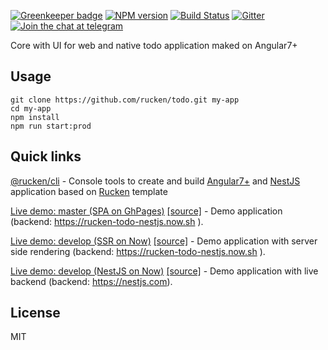 [![Greenkeeper badge](https://badges.greenkeeper.io/rucken/todo.svg)](https://greenkeeper.io/)
[![NPM version][npm-image]][npm-url]
[![Build Status][travis-image]][travis-url]
[![Gitter][gitter-image]][gitter-url]
[![Join the chat at telegram][telegram-image]][telegram-url]

Core with UI for web and native todo application maked on Angular7+

## Usage
```
git clone https://github.com/rucken/todo.git my-app
cd my-app
npm install
npm run start:prod
```

## Quick links

[@rucken/cli](https://github.com/rucken/cli) - Console tools to create and build [Angular7+](https://angular.io/) and [NestJS](https://nestjs.com/) application based on [Rucken](https://github.com/rucken) template

[Live demo: master (SPA on GhPages)](https://rucken.github.io/todo) [[source]](https://github.com/rucken/todo) - Demo application (backend: https://rucken-todo-nestjs.now.sh ).

[Live demo: develop (SSR on Now)](https://rucken-todo.now.sh ) [[source]](https://github.com/rucken/todo) - Demo application with server side rendering (backend: https://rucken-todo-nestjs.now.sh ).

[Live demo: develop (NestJS on Now)](https://rucken-todo-nestjs.now.sh) [[source]](https://github.com/rucken/todo-nestjs) - Demo application with live backend (backend: https://nestjs.com).


## License

MIT

[travis-image]: https://travis-ci.org/rucken/todo.svg?branch=master
[travis-url]: https://travis-ci.org/rucken/todo
[gitter-image]: https://img.shields.io/gitter/room/rucken/todo.js.svg
[gitter-url]: https://gitter.im/rucken/todo
[npm-image]: https://badge.fury.io/js/%40rucken%2Ftodo-web.svg
[npm-url]: https://npmjs.org/package/@rucken/todo-web
[dependencies-image]: https://david-dm.org/rucken/todo-web/status.svg
[dependencies-url]: https://david-dm.org/rucken/todo-web
[telegram-image]: https://img.shields.io/badge/chat-telegram-blue.svg?maxAge=2592000
[telegram-url]: https://t.me/rucken